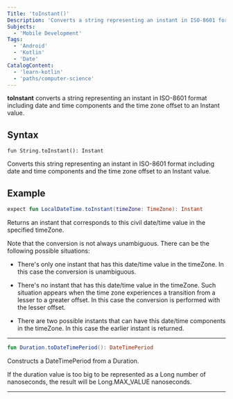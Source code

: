 ```yaml
---
Title: 'toInstant()'
Description: 'Converts a string representing an instant in ISO-8601 format including date and time components and the time zone offset to an Instant value.'
Subjects:
  - 'Mobile Development'
Tags:
  - 'Android'
  - 'Kotlin'
  - 'Date'
CatalogContent:
  - 'learn-kotlin'
  - 'paths/computer-science'
---
```


**toInstant** converts a string representing an instant in ISO-8601 format including date and time components and the time zone offset to an Instant value.

## Syntax

```pseudo
fun String.toInstant(): Instant
```
Converts this string representing an instant in ISO-8601 format including date and time components and the time zone offset to an Instant value.


## Example

```kotlin
expect fun LocalDateTime.toInstant(timeZone: TimeZone): Instant
```
Returns an instant that corresponds to this civil date/time value in the specified timeZone.

Note that the conversion is not always unambiguous. There can be the following possible situations:

* There's only one instant that has this date/time value in the timeZone. In this case the conversion is unambiguous.

* There's no instant that has this date/time value in the timeZone. Such situation appears when the time zone experiences a transition from a lesser to a greater offset. In this case the conversion is performed with the lesser offset.

* There are two possible instants that can have this date/time components in the timeZone. In this case the earlier instant is returned.

---

```kotlin
fun Duration.toDateTimePeriod(): DateTimePeriod
```
Constructs a DateTimePeriod from a Duration.

If the duration value is too big to be represented as a Long number of nanoseconds, the result will be Long.MAX_VALUE nanoseconds.

---
